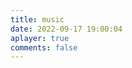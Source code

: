 ```yaml
---
title: music
date: 2022-09-17 19:00:04
aplayer: true
comments: false
---
```


<div class="aplayer no-destroy" data-id="60198" data-server="netease" data-type="playlist" data-fixed="true" data-autoplay="true"> </div>
